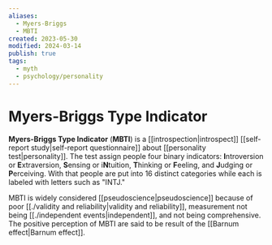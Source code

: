```yaml
---
aliases:
  - Myers-Briggs
  - MBTI
created: 2023-05-30
modified: 2024-03-14
publish: true
tags:
  - myth
  - psychology/personality
---
```


# Myers-Briggs Type Indicator

**Myers-Briggs Type Indicator** (**MBTI**) is a [[introspection|introspect]] [[self-report study|self-report questionnaire]] about [[personality test|personality]]. The test assign people four binary indicators: **I**ntroversion or **E**xtraversion, **S**ensing or i**N**tuition, **T**hinking or **F**eeling, and **J**udging or **P**erceiving. With that people are put into 16 distinct categories while each is labeled with letters such as "INTJ."

MBTI is widely considered [[pseudoscience|pseudoscience]] because of poor [[./validity and reliability|validity and reliability]], measurement not being [[./independent events|independent]], and not being comprehensive. The positive perception of MBTI are said to be result of the [[Barnum effect|Barnum effect]].